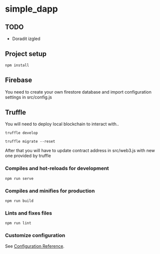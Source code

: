 # simple_dapp

## TODO

- Doradit izgled

## Project setup
```
npm install
```

## Firebase

You need to create your own firestore database and import configuration settings in src/config.js

## Truffle

You will need to deploy local blockchain to interact with..

```
truffle develop

truffle migrate --reset
```

After that you will have to update contract address in src/web3.js with new one provided by truffle


### Compiles and hot-reloads for development
```
npm run serve
```

### Compiles and minifies for production
```
npm run build
```

### Lints and fixes files
```
npm run lint
```

### Customize configuration
See [Configuration Reference](https://cli.vuejs.org/config/).
